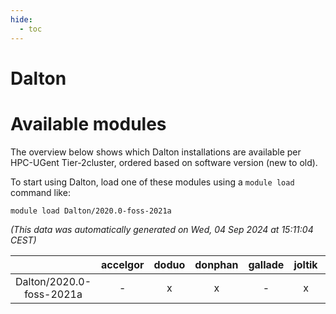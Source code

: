 ```yaml
---
hide:
  - toc
---
```


Dalton
======

# Available modules


The overview below shows which Dalton installations are available per HPC-UGent Tier-2cluster, ordered based on software version (new to old).

To start using Dalton, load one of these modules using a `module load` command like:

```shell
module load Dalton/2020.0-foss-2021a
```

*(This data was automatically generated on Wed, 04 Sep 2024 at 15:11:04 CEST)*  

| |accelgor|doduo|donphan|gallade|joltik|shinx|skitty|
| :---: | :---: | :---: | :---: | :---: | :---: | :---: | :---: |
|Dalton/2020.0-foss-2021a|-|x|x|-|x|-|x|
